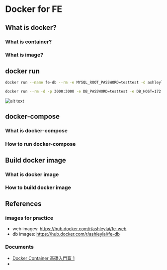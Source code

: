 # Docker for FE

## What is docker?

### What is container?

### What is image?

## docker run

```bash
docker run --name fe-db --rm -e MYSQL_ROOT_PASSWORD=testtest -d ashleylai/fe-db:1

docker run --rm -d -p 3000:3000 -e DB_PASSWORD=testtest -e DB_HOST=172.17.0.3 ashleylai/fe-web:1
```

![alt text](https://github.com/azole/docker-for-fe/blob/main/docs/images/docker-command.png?raw=true)

## docker-compose

### What is docker-compose

### How to run docker-compose

## Build docker image

### What is docker image

### How to build docker image

## References

### images for practice

- web images: https://hub.docker.com/r/ashleylai/fe-web
- db images: https://hub.docker.com/r/ashleylai/fe-db

### Documents

- [Docker Container 基礎入門篇 1](https://azole.medium.com/docker-container-%E5%9F%BA%E7%A4%8E%E5%85%A5%E9%96%80%E7%AF%87-1-3cb8876f2b14)
-
